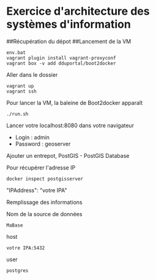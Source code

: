 Exercice d'architecture des systèmes d'information
================
##Récupération du dépot
##Lancement de la VM


	env.bat
	vagrant plugin install vagrant-proxyconf
	vagrant box -v add dduportal/boot2docker

Aller dans le dossier 

	vagrant up
	vagrant ssh

Pour lancer la VM, la baleine de Boot2docker apparaît 

	./run.sh
	
Lancer votre localhost:8080 dans votre navigateur

* Login : admin
* Password : geoserver

Ajouter un entrepot,  PostGIS - PostGIS Database

Pour récupérer l'adresse IP

	docker inspect postgisserver 
	
"IPAddress": "votre IPA"

Remplissage des informations

Nom de la source de données 

	MaBase
	
host

	votre IPA:5432
	
user

	postgres

